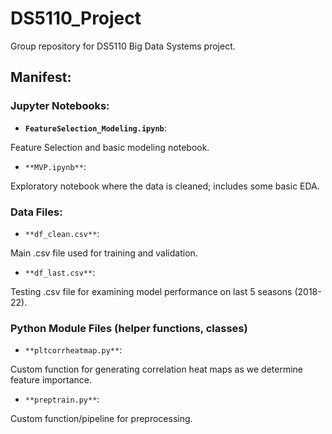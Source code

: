 # DS5110_Project
Group repository for DS5110 Big Data Systems project.

## Manifest:

### Jupyter Notebooks:

- **`FeatureSelection_Modeling.ipynb`**:

Feature Selection and basic modeling notebook.
  
- `**MVP.ipynb**`:
  
Exploratory notebook where the data is cleaned; includes some basic EDA.

### Data Files:

- `**df_clean.csv**`:
  
Main .csv file used for training and validation.

- `**df_last.csv**`:
  
Testing .csv file for examining model performance on last 5 seasons (2018-22).

### Python Module Files (helper functions, classes)

- `**pltcorrheatmap.py**`:
  
Custom function for generating correlation heat maps as we determine feature importance.

- `**preptrain.py**`:
  
Custom function/pipeline for preprocessing.
